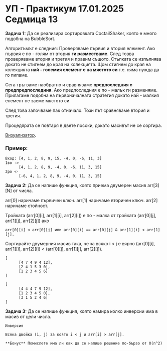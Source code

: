 # УП - Практикум 17.01.2025 Седмица 13

**Задача 1:**
Да се реализира сортировката CoctailShaker, която е много подобна на BubbleSort.

Алгоритъмът е следния:
Проверяваме първия и втория елемент. Ако първия е по - голям от втория **ги разместваме**. След товва проверяваме втория и третия и правим същото. Стъпката се изпълнява докато не стигнем до края на колекцията. Щом стигнем до края на колекцията **най - големия елемент е на мястото си** т.е. няма нужда  да го пипаме. 

Сега тръгваме наобратно и сравняваме **предпоследния с предпредпоследния**. Ако предпоследния е по - малък ги разменяме. Прилагаме подобна на първоначалната стратегия докато най - малкия елемент не заеме мястото си. 

След това започваме пак отначало. Този път сравняваме втория и третия.

Процедярата се повтаря в двете посоки, докато масивът не се сортира.

[Визуализатор](https://www.sortvisualizer.com/shakersort/).

### Пример:
    
    Вход: [4, 1, 2, 8, 9, 15, -4, 0, -6, 11, 3]
    1во -> 
          [4, 1, 2, 8, 9, -4, 0, -6, 11, 3, 15]
    2ро <-
          [-6, 4, 1, 2, 8, 9, -4, 0, 11, 3, 15]


**Задача 2:**
Да се напише функция, която приема двумерен масив arr[3][N] от числа. 

arr[0] наричаме първичен ключ.
arr[1] наричаме вторичен ключ.
arr[2] наричаме стойност.

Тройката (arr[0][i], arr[1][i], arr[2][i]) е по - малка от тройката (arr[0][j], arr[1][j], arr[2][j]) ако

```
arr[0][i] < arr[0][j] или arr[0][i] == arr[0][j] & arr[1][i] < arr[1][j]. 
```

Сортирайте двумерния масив така, че за всяко i < j е вярно (arr[0][i], arr[1][i], arr[2][i]) < (arr[0][j], arr[1][j], arr[2][j]).

```Пример
[ 
      [4 7 4 9 4 12],
      [2 4 1 5 3 0],
      [1 2 3 4 5 6]
]

[
      [4 4 4 7 9 12],
      [1 2 3 4 5 0],
      [3 1 5 2 4 6]
]
```        

**Задача 3:**
Да се напише функция, която намира колко инверсии има в масив от цели числа.

```
Инверсия

Всяка двойка (i, j) за която i < j и arr[i] > arr[j].
```

    **Бонус** Помислете има ли как да се напише решение по-бързо от O(n^2)
